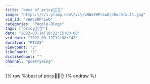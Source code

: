 ```yaml
---
title: "best of pricy💪💪👌"
image: "https:\/\/i.ytimg.com\/vi\/vWWvZHPrLwQ\/hqdefault.jpg"
vid_id: "vWWvZHPrLwQ"
categories: "People-Blogs"
tags: ["pricy💪💪👌"]
date: "2022-03-14T18:22:15+03:00"
vid_date: "2022-03-12T12:38:14Z"
duration: "PT22S"
viewcount: "3"
likeCount: "2"
dislikeCount: ""
channel: "poetryking"
---
```

{% raw %}best of pricy💪💪👌 {% endraw %}

